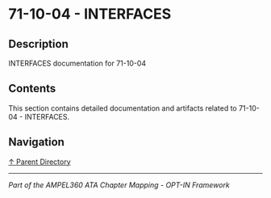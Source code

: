 # 71-10-04 - INTERFACES

## Description

INTERFACES documentation for 71-10-04

## Contents

This section contains detailed documentation and artifacts related to 71-10-04 - INTERFACES.

## Navigation

[↑ Parent Directory](../README.md)

---

*Part of the AMPEL360 ATA Chapter Mapping - OPT-IN Framework*

